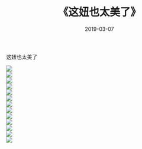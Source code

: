 ﻿---
layout: post
title:  《这妞也太美了》
date:   2019-03-07
img: http://img.660000.xyz/Sharelink/唯美/2019/这妞也太美了/000.jpg
categories: [美女, 清纯, 唯美]
---

这妞也太美了

  ![](http://img.660000.xyz/Sharelink/唯美/2019/这妞也太美了/001.jpg) <br> ![](http://img.660000.xyz/Sharelink/唯美/2019/这妞也太美了/002.jpg) <br> ![](http://img.660000.xyz/Sharelink/唯美/2019/这妞也太美了/003.jpg) <br> ![](http://img.660000.xyz/Sharelink/唯美/2019/这妞也太美了/004.jpg) <br> ![](http://img.660000.xyz/Sharelink/唯美/2019/这妞也太美了/005.jpg) <br> ![](http://img.660000.xyz/Sharelink/唯美/2019/这妞也太美了/006.jpg) <br> ![](http://img.660000.xyz/Sharelink/唯美/2019/这妞也太美了/007.jpg) <br> ![](http://img.660000.xyz/Sharelink/唯美/2019/这妞也太美了/008.jpg) <br> ![](http://img.660000.xyz/Sharelink/唯美/2019/这妞也太美了/009.jpg) <br> ![](http://img.660000.xyz/Sharelink/唯美/2019/这妞也太美了/010.jpg) <br> ![](http://img.660000.xyz/Sharelink/唯美/2019/这妞也太美了/011.jpg) <br> ![](http://img.660000.xyz/Sharelink/唯美/2019/这妞也太美了/012.jpg) <br> ![](http://img.660000.xyz/Sharelink/唯美/2019/这妞也太美了/013.jpg) <br>